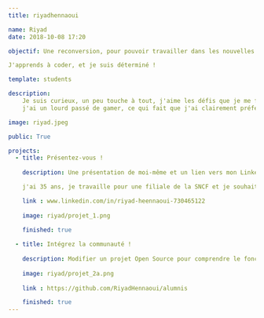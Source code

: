 ```yaml
---
title: riyadhennaoui

name: Riyad
date: 2018-10-08 17:20

objectif: Une reconversion, pour pouvoir travailler dans les nouvelles technologies.

J'apprends à coder, et je suis déterminé ! 

template: students

description:
    Je suis curieux, un peu touche à tout, j'aime les défis que je me fixe et non ceux que d'autres cherche a m'imposer,
    j'ai un lourd passé de gamer, ce qui fait que j'ai clairement préferé jouer qu'aprendre à coder et j'ai décidé d'inverser la tendance.

image: riyad.jpeg

public: True

projects:
  - title: Présentez-vous !
    
    description: Une présentation de moi-même et un lien vers mon LinkedIn.

    j'ai 35 ans, je travaille pour une filiale de la SNCF et je souhaite changer de métier pour faire développeur d'application avec comme spécialisation Android.

    link : www.linkedin.com/in/riyad-heennaoui-730465122
    
    image: riyad/projet_1.png
    
    finished: true

  - title: Intégrez la communauté !
    
    description: Modifier un projet Open Source pour comprendre le fonctionnement de Git, de Github et des pull requests.
    
    image: riyad/projet_2a.png
    
    link : https://github.com/RiyadHennaoui/alumnis

    finished: true
---
```

